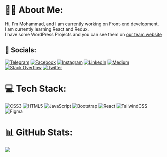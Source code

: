 # :man_technologist: About Me:
Hi, I'm Mohammad, and I am currently working on Front-end development.<br>I am currently learning React and Redux.<br>I have some WordPress Projects and you can see them on [our team website](https://vanadiumdev.ir)


## :calling: Socials:
[![Telegram](https://img.shields.io/badge/Telegram-0088cc?logo=telegram&logoColor=white)](https://t.me/kia_hints) [![Facebook](https://img.shields.io/badge/Facebook-%231877F2.svg?logo=Facebook&logoColor=white)](https://facebook.com/seyedmohammadmahdi.kiaei) [![Instagram](https://img.shields.io/badge/Instagram-%23E4405F.svg?logo=Instagram&logoColor=white)](https://instagram.com/mohammad.kiaei02) [![LinkedIn](https://img.shields.io/badge/LinkedIn-%230077B5.svg?logo=linkedin&logoColor=white)](https://linkedin.com/in/seyedmohammadmahdikiaei) [![Medium](https://img.shields.io/badge/Medium-12100E?logo=medium&logoColor=white)](https://medium.com/@mohammadkiaei) [![Stack Overflow](https://img.shields.io/badge/-Stackoverflow-FE7A16?logo=stack-overflow&logoColor=white)](https://stackoverflow.com/users/15045340) [![Twitter](https://img.shields.io/badge/Twitter-%231DA1F2.svg?logo=Twitter&logoColor=white)](https://twitter.com/KiaeiMohammad)

# 💻 Tech Stack:
![CSS3](https://img.shields.io/badge/css3-%231572B6.svg?style=flat&logo=css3&logoColor=white) ![HTML5](https://img.shields.io/badge/html5-%23E34F26.svg?style=flat&logo=html5&logoColor=white) ![JavaScript](https://img.shields.io/badge/javascript-%23323330.svg?style=flat&logo=javascript&logoColor=%23F7DF1E) ![Bootstrap](https://img.shields.io/badge/bootstrap-%23563D7C.svg?style=flat&logo=bootstrap&logoColor=white) ![React](https://img.shields.io/badge/react-%2320232a.svg?style=flat&logo=react&logoColor=%2361DAFB) ![TailwindCSS](https://img.shields.io/badge/tailwindcss-%2338B2AC.svg?style=flat&logo=tailwind-css&logoColor=white) ![Figma](https://img.shields.io/badge/figma-%23F24E1E.svg?style=flat&logo=figma&logoColor=white)

# 📊 GitHub Stats:
![](https://github-readme-stats.vercel.app/api/top-langs/?username=mohammadkiaei&theme=dark&hide_border=false&include_all_commits=true&count_private=false&layout=compact)
